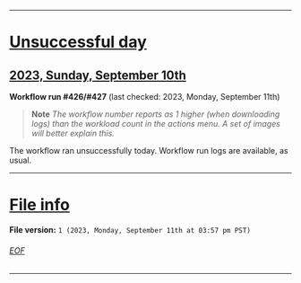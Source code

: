 
***

# [Unsuccessful day](#Unsuccessful-day)

## [2023, Sunday, September 10th](#2023-Sunday-September-10th)

**Workflow run #426/#427** (last checked: 2023, Monday, September 11th)

> **Note** _The workflow number reports as 1 higher (when downloading logs) than the workload count in the actions menu. A set of images will better explain this._

The workflow ran unsuccessfully today. Workflow run logs are available, as usual.

***

# [File info](#File-info)

**File version:** `1 (2023, Monday, September 11th at 03:57 pm PST)`

###### [EOF](#EOF)

***
